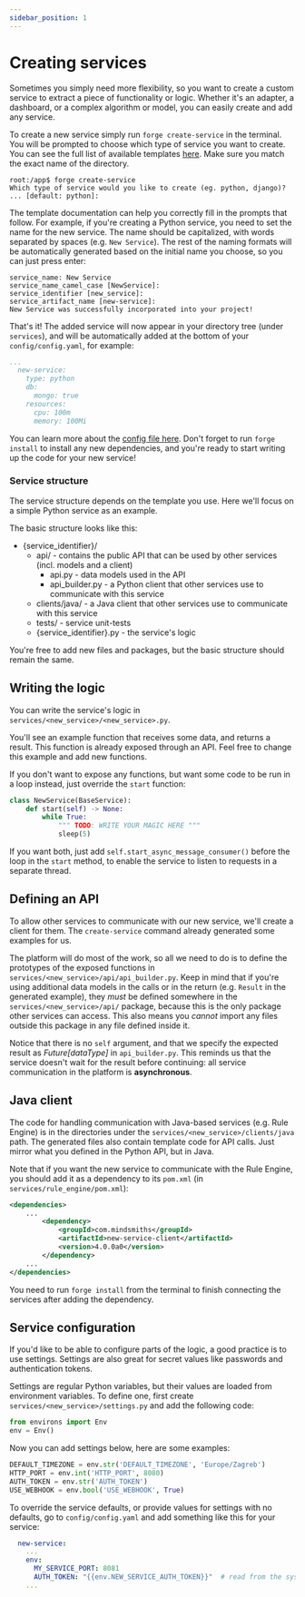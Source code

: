 ```yaml
---
sidebar_position: 1
---
```


# Creating services

Sometimes you simply need more flexibility, so you want to create a custom service to extract a piece of functionality or logic.
Whether it's an adapter, a dashboard, or a complex algorithm or model, you can easily create and add any service.

To create a new service simply run `forge create-service` in the terminal. You will be prompted to choose which type of service you want to create.
You can see the full list of available templates [here](https://github.com/mindsmiths/platform-resources/tree/main/create_service_templates).
Make sure you match the exact name of the directory.
```shell
root:/app$ forge create-service
Which type of service would you like to create (eg. python, django)? ... [default: python]:
```
The template documentation can help you correctly fill in the prompts that follow.
For example, if you're creating a Python service, you need to set the name for the new service. The name should be capitalized, with words separated by spaces (e.g. `New Service`).
The rest of the naming formats will be automatically generated based on the initial name you choose, so you can just press enter:
```shell
service_name: New Service
service_name_camel_case [NewService]: 
service_identifier [new_service]: 
service_artifact_name [new-service]:
New Service was successfully incorporated into your project!
```

That's it! The added service will now appear in your directory tree (under `services`), and will be automatically added at the bottom of your `config/config.yaml`, for example:
```yaml
...
  new-service:
    type: python
    db:
      mongo: true
    resources:
      cpu: 100m
      memory: 100Mi
```

You can learn more about the [config file here](../project-structure.md).
Don't forget to run `forge install` to install any new dependencies, and you're ready to start writing up the code for your new service!

### Service structure
The service structure depends on the template you use. Here we'll focus on a simple Python service as an example.

The basic structure looks like this:
- {service_identifier}/
  - api/ - contains the public API that can be used by other services (incl. models and a client)
    - api.py - data models used in the API
    - api_builder.py - a Python client that other services use to communicate with this service
  - clients/java/ - a Java client that other services use to communicate with this service
  - tests/ - service unit-tests
  - {service_identifier}.py - the service's logic

You're free to add new files and packages, but the basic structure should remain the same.

## Writing the logic
You can write the service's logic in `services/<new_service>/<new_service>.py`.

You'll see an example function that receives some data, and returns a result. This function is already exposed through an API.
Feel free to change this example and add new functions.

If you don't want to expose any functions, but want some code to be run in a loop instead, just override the `start` function:
```python
class NewService(BaseService):
    def start(self) -> None:
        while True:
            """ TODO: WRITE YOUR MAGIC HERE """
            sleep(5)
```

If you want both, just add `self.start_async_message_consumer()` before the loop in the `start` method, to enable the service to listen to requests in a separate thread.

## Defining an API
To allow other services to communicate with our new service, we'll create a client for them. The `create-service` command already generated some examples for us.

The platform will do most of the work, so all we need to do is to define the prototypes of the exposed functions in `services/<new_service>/api/api_builder.py`.
Keep in mind that if you're using additional data models in the calls or in the return (e.g. `Result` in the generated example), they *must* be defined somewhere in the `services/<new_service>/api/` package, because this is the only package other services can access.
This also means you *cannot* import any files outside this package in any file defined inside it.

Notice that there is no `self` argument, and that we specify the expected result as _Future[dataType]_ in `api_builder.py`.
This reminds us that the service doesn't wait for the result before continuing: all service communication in the platform is **asynchronous**.

## Java client
The code for handling communication with Java-based services (e.g. Rule Engine) is in the directories under the `services/<new_service>/clients/java` path. 
The generated files also contain template code for API calls. Just mirror what you defined in the Python API, but in Java.

Note that if you want the new service to communicate with the Rule Engine, you should add it as a dependency to its `pom.xml` (in `services/rule_engine/pom.xml`):
```xml
<dependencies>
    ...
		<dependency>
			<groupId>com.mindsmiths</groupId>
			<artifactId>new-service-client</artifactId>
			<version>4.0.0a0</version>
		</dependency>
    ...
</dependencies>
```

You need to run `forge install` from the terminal to finish connecting the services after adding the dependency.

## Service configuration
If you'd like to be able to configure parts of the logic, a good practice is to use settings. Settings are also great for secret values like passwords and authentication tokens.

Settings are regular Python variables, but their values are loaded from environment variables.
To define one, first create `services/<new_service>/settings.py` and add the following code:
```python
from environs import Env
env = Env()
```
Now you can add settings below, here are some examples:
```python
DEFAULT_TIMEZONE = env.str('DEFAULT_TIMEZONE', 'Europe/Zagreb')
HTTP_PORT = env.int('HTTP_PORT', 8080)
AUTH_TOKEN = env.str('AUTH_TOKEN')
USE_WEBHOOK = env.bool('USE_WEBHOOK', True)
```
To override the service defaults, or provide values for settings with no defaults, go to `config/config.yaml` and add something like this for your service:
```yaml
  new-service:
    ...
    env:
      MY_SERVICE_PORT: 8081
      AUTH_TOKEN: "{{env.NEW_SERVICE_AUTH_TOKEN}}"  # read from the system's environment (and the '.env' file when running locally) - good for secrets
    ...     
```